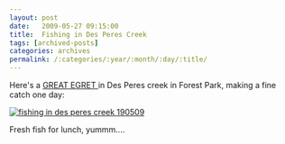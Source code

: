 ```yaml
---
layout: post
date:	2009-05-27 09:15:00
title:  Fishing in Des Peres Creek
tags: [archived-posts]
categories: archives
permalink: /:categories/:year/:month/:day/:title/
---
```

Here's a <a href="http://en.wikipedia.org/wiki/Great_Egret">  GREAT EGRET </a>  in Des Peres creek in Forest Park, making a fine catch one day:


<a href="http://s562.photobucket.com/albums/ss67/pugaippadam/?action=view&current=IMG_0692.jpg" target="_blank"><img src="http://i562.photobucket.com/albums/ss67/pugaippadam/IMG_0692.jpg" border="0" alt="fishing in des peres creek 190509"></a>



Fresh fish for lunch, yummm....
